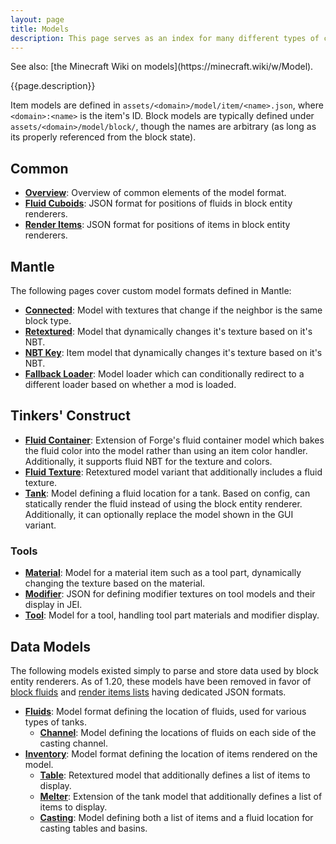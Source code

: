 ```yaml
---
layout: page
title: Models
description: This page serves as an index for many different types of custom model loaders added by various SlimeKnights mods.
---
```

<div class="hatnote" markdown=1>
See also: [the Minecraft Wiki on models](https://minecraft.wiki/w/Model).
</div>

{{page.description}}

Item models are defined in `assets/<domain>/model/item/<name>.json`, where `<domain>:<name>` is the item's ID. Block models are typically defined under `assets/<domain>/model/block/`, though the names are arbitrary (as long as its properly referenced from the block state).

## Common

* [**Overview**](overview): Overview of common elements of the model format.
* [**Fluid Cuboids**](fluid-cuboids): JSON format for positions of fluids in block entity renderers.
* [**Render Items**](render-items): JSON format for positions of items in block entity renderers.

## Mantle

The following pages cover custom model formats defined in Mantle:

* [**Connected**](connected): Model with textures that change if the neighbor is the same block type.
* [**Retextured**](retextured): Model that dynamically changes it's texture based on it's NBT.
* [**NBT Key**](nbt-key): Item model that dynamically changes it's texture based on it's NBT.
* [**Fallback Loader**](fallback): Model loader which can conditionally redirect to a different loader based on whether a mod is loaded.

## Tinkers' Construct

* [**Fluid Container**](fluid-container): Extension of Forge's fluid container model which bakes the fluid color into the model rather than using an item color handler. Additionally, it supports fluid NBT for the texture and colors.
* [**Fluid Texture**](retextured#fluid-texture): Retextured model variant that additionally includes a fluid texture.
* [**Tank**](tank): Model defining a fluid location for a tank. Based on config, can statically render the fluid instead of using the block entity renderer. Additionally, it can optionally replace the model shown in the GUI variant.

### Tools

* [**Material**](material): Model for a material item such as a tool part, dynamically changing the texture based on the material.
* [**Modifier**](modifier): JSON for defining modifier textures on tool models and their display in JEI.
* [**Tool**](tool): Model for a tool, handling tool part materials and modifier display.

## Data Models

The following models existed simply to parse and store data used by block entity renderers. As of 1.20, these models have been removed in favor of [block fluids](fluid-cuboids#block-fluids) and [render items lists](render-items#render-item-lists) having dedicated JSON formats.

* [**Fluids**](fluids): Model format defining the location of fluids, used for various types of tanks.
    * [**Channel**](fluids#channel): Model defining the locations of fluids on each side of the casting channel.
* [**Inventory**](inventory): Model format defining the location of items rendered on the model.
    * [**Table**](inventory#table): Retextured model that additionally defines a list of items to display.
    * [**Melter**](inventory#melter): Extension of the tank model that additionally defines a list of items to display.
    * [**Casting**](inventory#casting): Model defining both a list of items and a fluid location for casting tables and basins.
